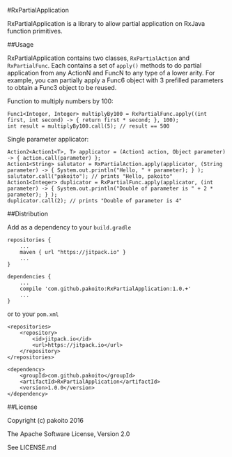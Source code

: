 #RxPartialApplication

RxPartialApplication is a library to allow partial application on RxJava function primitives.

##Usage

RxPartialApplication contains two classes, `RxPartialAction` and `RxPartialFunc`. Each contains a set of `apply()` methods to do partial application from any ActionN and FuncN to any type of a lower arity. For example, you can partially apply a Func6 object with 3 prefilled parameters to obtain a Func3 object to be reused.

Function to multiply numbers by 100:
```
Func1<Integer, Integer> multiplyBy100 = RxPartialFunc.apply((int first, int second) -> { return first * second; }, 100);
int result = multiplyBy100.call(5); // result == 500
```

Single parameter applicator:
```
Action2<Action1<T>, T> applicator = (Action1 action, Object parameter) -> { action.call(parameter) };
Action1<String> salutator = RxPartialAction.apply(applicator, (String parameter) -> { System.out.println("Hello, " + parameter); } );
salutator.call("pakoito"); // prints "Hello, pakoito"
Action1<Integer> duplicator = RxPartialFunc.apply(applicator, (int parameter) -> { System.out.println("Double of parameter is " + 2 * parameter); } );
duplicator.call(2); // prints "Double of parameter is 4"
```

##Distribution

Add as a dependency to your `build.gradle`

    repositories {
        ...
        maven { url "https://jitpack.io" }
        ...
    }
    
    dependencies {
        ...
        compile 'com.github.pakoito:RxPartialApplication:1.0.+'
        ...
    }

or to your `pom.xml`

    <repositories>
        <repository>
            <id>jitpack.io</id>
            <url>https://jitpack.io</url>
        </repository>
    </repositories>
    
    <dependency>
        <groupId>com.github.pakoito</groupId>
        <artifactId>RxPartialApplication</artifactId>
        <version>1.0.0</version>
    </dependency>

##License

Copyright (c) pakoito 2016

The Apache Software License, Version 2.0

See LICENSE.md